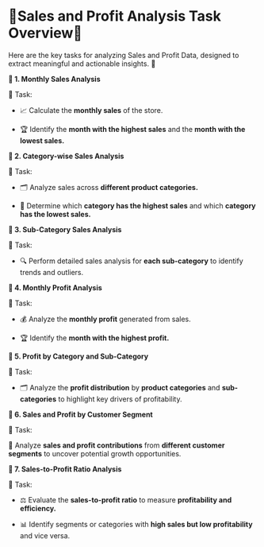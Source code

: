 # **🌟Sales and Profit Analysis Task Overview🌟**

Here are the key tasks for analyzing Sales and Profit Data, designed to extract meaningful and actionable insights. 🚀

**🔹 1. Monthly Sales Analysis**

📌 Task:

- 📈 Calculate the **monthly sales** of the store.

- 🏆 Identify the **month with the highest sales** and the **month with the lowest sales.**

**🔹 2. Category-wise Sales Analysis**

📌 Task:

- 🗂️ Analyze sales across **different product categories.**

- 🥇 Determine which **category has the highest sales** and which **category has the lowest sales.**

**🔹 3. Sub-Category Sales Analysis**

📌 Task:

- 🔍 Perform detailed sales analysis for **each sub-category** to identify trends and outliers.

**🔹 4. Monthly Profit Analysis**

📌 Task:

- 💰 Analyze the **monthly profit** generated from sales.

- 🏆 Identify the **month with the highest profit.**

**🔹 5. Profit by Category and Sub-Category**

📌 Task:

- 🗂️ Analyze the **profit distribution** by **product categories** and **sub-categories** to highlight key drivers of profitability.

**🔹 6. Sales and Profit by Customer Segment**

📌 Task:

👥 Analyze **sales and profit contributions** from **different customer segments** to uncover potential growth opportunities.

**🔹 7. Sales-to-Profit Ratio Analysis**

📌 Task:

- ⚖️ Evaluate the **sales-to-profit ratio** to measure **profitability and efficiency.**

- 📊 Identify segments or categories with **high sales but low profitability** and vice versa.
